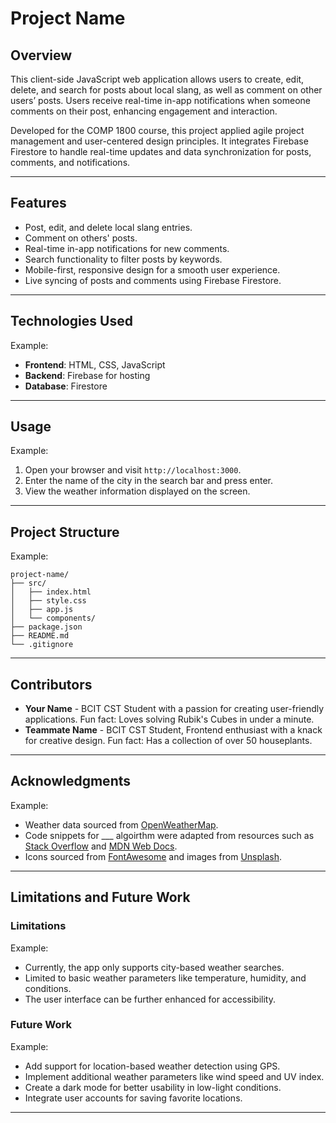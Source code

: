 
# Project Name

## Overview

This client-side JavaScript web application allows users to create, edit, delete, and search for posts about local slang, as well as comment on other users’ posts. Users receive real-time in-app notifications when someone comments on their post, enhancing engagement and interaction.

Developed for the COMP 1800 course, this project applied agile project management and user-centered design principles. It integrates Firebase Firestore to handle real-time updates and data synchronization for posts, comments, and notifications.

---

## Features

- Post, edit, and delete local slang entries.
- Comment on others' posts.
- Real-time in-app notifications for new comments.
- Search functionality to filter posts by keywords.
- Mobile-first, responsive design for a smooth user experience.
- Live syncing of posts and comments using Firebase Firestore.

---

## Technologies Used

Example:
- **Frontend**: HTML, CSS, JavaScript
- **Backend**: Firebase for hosting
- **Database**: Firestore

---

## Usage

Example:
1. Open your browser and visit `http://localhost:3000`.
2. Enter the name of the city in the search bar and press enter.
3. View the weather information displayed on the screen.

---

## Project Structure

Example:
```
project-name/
├── src/
│   ├── index.html
│   ├── style.css
│   ├── app.js
│   └── components/
├── package.json
├── README.md
└── .gitignore
```

---

## Contributors
- **Your Name** - BCIT CST Student with a passion for creating user-friendly applications. Fun fact: Loves solving Rubik's Cubes in under a minute.
- **Teammate Name** - BCIT CST Student, Frontend enthusiast with a knack for creative design. Fun fact: Has a collection of over 50 houseplants.

---

## Acknowledgments

Example:
- Weather data sourced from [OpenWeatherMap](https://openweathermap.org/).
- Code snippets for ___ algoirthm were adapted from resources such as [Stack Overflow](https://stackoverflow.com/) and [MDN Web Docs](https://developer.mozilla.org/).
- Icons sourced from [FontAwesome](https://fontawesome.com/) and images from [Unsplash](https://unsplash.com/).

---

## Limitations and Future Work
### Limitations

Example:
- Currently, the app only supports city-based weather searches.
- Limited to basic weather parameters like temperature, humidity, and conditions.
- The user interface can be further enhanced for accessibility.

### Future Work

Example: 
- Add support for location-based weather detection using GPS.
- Implement additional weather parameters like wind speed and UV index.
- Create a dark mode for better usability in low-light conditions.
- Integrate user accounts for saving favorite locations.

---




